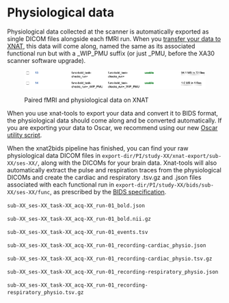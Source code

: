# Physiological data

Physiological data collected at the scanner is automatically exported as single DICOM files alongside each fMRI run. When you [transfer your data to XNAT](../../xnat/uploading-data.md), this data will come along, named the same as its associated functional run but with a \_WIP\_PMU suffix (or just \_PMU, before the XA30 scanner software upgrade).

<figure><img src="../../.gitbook/assets/Screenshot 2024-04-05 at 12.17.41 PM.png" alt=""><figcaption><p>Paired fMRI and physiological data on XNAT</p></figcaption></figure>

When you use xnat-tools to export your data and convert it to BIDS format, the physiological data should come along and be converted automatically. If you are exporting your data to Oscar, we recommend using our new [Oscar utility script](../using-oscar/oscar-utility-script/).&#x20;

When the xnat2bids pipeline has finished, you can find your raw physiological data DICOM files in `export-dir/PI/study-XX/xnat-export/sub-XX/ses-XX/`, along with the DICOMs for your brain data. Xnat-tools will also automatically extract the pulse and respiration traces from the physiological DICOMs and create the cardiac and respiratory .tsv.gz and .json files associated with each functional run in `export-dir/PI/study-XX/bids/sub-XX/ses-XX/func`, as prescribed by the [BIDS specification](https://bids-specification.readthedocs.io/en/stable/04-modality-specific-files/06-physiological-and-other-continuous-recordings.html).

`sub-XX_ses-XX_task-XX_acq-XX_run-01_bold.json`&#x20;

`sub-XX_ses-XX_task-XX_acq-XX_run-01_bold.nii.gz`&#x20;

`sub-XX_ses-XX_task-XX_acq-XX_run-01_events.tsv`&#x20;

`sub-XX_ses-XX_task-XX_acq-XX_run-01_recording-cardiac_physio.json`&#x20;

`sub-XX_ses-XX_task-XX_acq-XX_run-01_recording-cardiac_physio.tsv.gz`&#x20;

`sub-XX_ses-XX_task-XX_acq-XX_run-01_recording-respiratory_physio.json`&#x20;

`sub-XX_ses-XX_task-XX_acq-XX_run-01_recording-respiratory_physio.tsv.gz`
